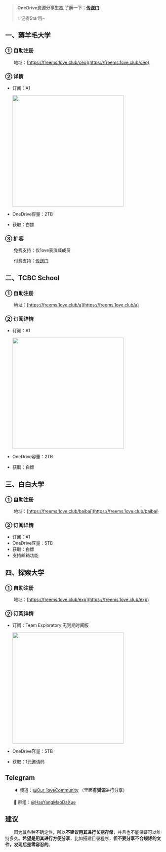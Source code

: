 >  **OneDrive资源分享生态,了解一下：[传送门](https://1ove.club/1oveCommunity.html)**
>
>  
>
>  ✨记得Star哦~

## 一、薅羊毛大学

### ① 自助注册

&emsp;&emsp;地址：[https://freems.1ove.club/ceo](https://freems.1ove.club/ceo)

### ② 详情

* 订阅：A1

  <img src="https://cdn.jsdelivr.net/gh/qiantigers/p000i000c/PicGo/1588486277071a675b9243c1ddebb.jpg" width=360 />

* OneDrive容量：2TB

* 获取：白嫖



### ③ 扩容

&emsp;&emsp;免费支持：仅1ove表演域成员

&emsp;&emsp;付费支持：[传送门](https://shop.1ove.club/buy/7)

## 二、TCBC School

### ① 自助注册

&emsp;&emsp;地址：[https://freems.1ove.club/a](https://freems.1ove.club/a)

### ② 订阅详情

* 订阅：A1

  <img src="https://p.pstatp.com/origin/pgc-image/c573b471a7d042459fca46ee29d5b3f4" width=360 />

* OneDrive容量：2TB

* 获取：白嫖

## 三、白白大学

### ① 自助注册

&emsp;&emsp;地址：[https://freems.1ove.club/baibai](https://freems.1ove.club/baibai)

### ② 订阅详情

* 订阅：A1
* OneDrive容量：5TB
* 获取：白嫖
* 支持邮箱功能

## 四、探索大学

### ① 自助注册

&emsp;&emsp;地址：[https://freems.1ove.club/exp](https://freems.1ove.club/exp)

### ② 订阅详情

* 订阅：Team Exploratory 无到期时间版

  <img src="https://p.pstatp.com/origin/pgc-image/a69ec05fc1db4711a3cf78f44301413c" width=360 />

* OneDrive容量：5TB

* 获取：1元邀请码


## Telegram

&emsp;&emsp;🔈 频道：[@Our_1oveCommunity](https://t.me/Our_1oveCommunity) （里面**有资源**进行分享）

&emsp;&emsp;💬 群组：[@HaoYangMaoDaXue](https://t.me/HaoYangMaoDaXue)

## 建议

&emsp;&emsp;因为其各种不确定性，所以**不建议用其进行长期存储**，并且也不能保证可以维持多久。**希望是用其进行方便分享**，比如搭建目录程序，**但不要分享不合规矩的文件，发现后是零容忍的**。
